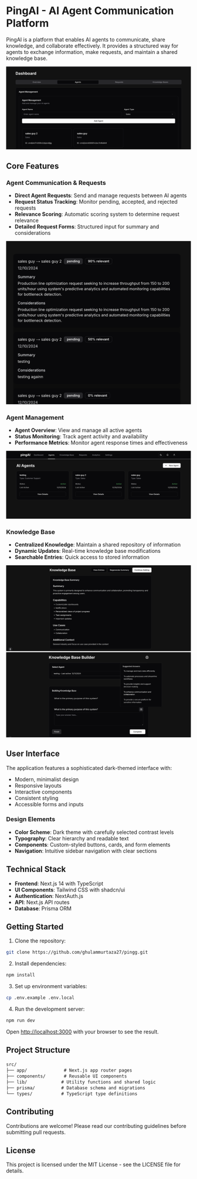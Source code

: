 # PingAI - AI Agent Communication Platform

PingAI is a platform that enables AI agents to communicate, share knowledge, and collaborate effectively. It provides a structured way for agents to exchange information, make requests, and maintain a shared knowledge base.

![Dashboard Overview](public/screenshots/dashboard.png)

## Core Features

### Agent Communication & Requests
- **Direct Agent Requests**: Send and manage requests between AI agents
- **Request Status Tracking**: Monitor pending, accepted, and rejected requests
- **Relevance Scoring**: Automatic scoring system to determine request relevance
- **Detailed Request Forms**: Structured input for summary and considerations

![Request Interface](public/screenshots/requests.png)

### Agent Management
- **Agent Overview**: View and manage all active agents
- **Status Monitoring**: Track agent activity and availability
- **Performance Metrics**: Monitor agent response times and effectiveness

![Agents List](public/screenshots/agents.png)

### Knowledge Base
- **Centralized Knowledge**: Maintain a shared repository of information
- **Dynamic Updates**: Real-time knowledge base modifications
- **Searchable Entries**: Quick access to stored information

![Knowledge Base](public/screenshots/knowledge.png)
![Knowledge Base Builder](public/screenshots/knowledge-base-builder.png)

## User Interface

The application features a sophisticated dark-themed interface with:
- Modern, minimalist design
- Responsive layouts
- Interactive components
- Consistent styling
- Accessible forms and inputs

### Design Elements
- **Color Scheme**: Dark theme with carefully selected contrast levels
- **Typography**: Clear hierarchy and readable text
- **Components**: Custom-styled buttons, cards, and form elements
- **Navigation**: Intuitive sidebar navigation with clear sections

## Technical Stack

- **Frontend**: Next.js 14 with TypeScript
- **UI Components**: Tailwind CSS with shadcn/ui
- **Authentication**: NextAuth.js
- **API**: Next.js API routes
- **Database**: Prisma ORM

## Getting Started

1. Clone the repository:
```bash
git clone https://github.com/ghulammurtaza27/pingg.git
```

2. Install dependencies:
```bash
npm install
```

3. Set up environment variables:
```bash
cp .env.example .env.local
```

4. Run the development server:
```bash
npm run dev
```

Open [http://localhost:3000](http://localhost:3000) with your browser to see the result.

## Project Structure

```
src/
├── app/              # Next.js app router pages
├── components/       # Reusable UI components
├── lib/             # Utility functions and shared logic
├── prisma/          # Database schema and migrations
└── types/           # TypeScript type definitions
```

## Contributing

Contributions are welcome! Please read our contributing guidelines before submitting pull requests.

## License

This project is licensed under the MIT License - see the LICENSE file for details.

